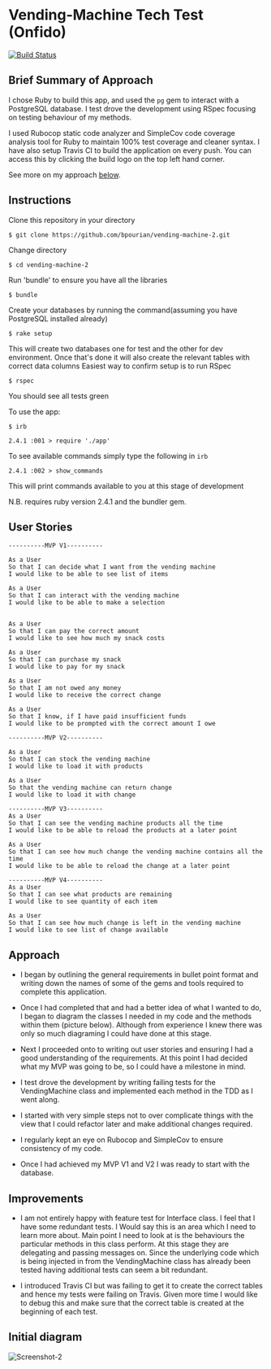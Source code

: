 Vending-Machine Tech Test (Onfido)
==================
[![Build Status](https://travis-ci.org/bpourian/vendingmachine-TDD.svg?branch=master)](https://travis-ci.org/bpourian/vendingmachine-TDD)

Brief Summary of Approach
-------
I chose Ruby to build this app, and used the `pg` gem to interact with a PostgreSQL database. I test drove the development using RSpec focusing on testing behaviour of my methods.

I used Rubocop static code analyzer and SimpleCov code coverage analysis tool for Ruby to maintain 100% test coverage and cleaner syntax. I have also setup Travis CI to build the application on every push. You can access this by clicking the build logo on the top left hand corner.

See more on my approach <a href='#Approach'>below</a>.

Instructions
-------

Clone this repository in your directory
```
$ git clone https://github.com/bpourian/vending-machine-2.git
```
Change directory
```
$ cd vending-machine-2
```
Run 'bundle' to ensure you have all the libraries
```
$ bundle
```
Create your databases by running the command(assuming you have PostgreSQL installed already)
```
$ rake setup
```
This will create two databases one for test and the other for dev environment. Once that's done it will also create
the relevant tables with correct data columns
Easiest way to confirm setup is to run RSpec
```
$ rspec
```
You should see all tests green

To use the app:
```
$ irb

2.4.1 :001 > require './app'

```
To see available commands simply type the following in `irb`
```
2.4.1 :002 > show_commands
```
This will print commands available to you at this stage of development

N.B. requires ruby version 2.4.1 and the bundler gem.

User Stories
---------
```
----------MVP V1----------

As a User
So that I can decide what I want from the vending machine
I would like to be able to see list of items

As a User
So that I can interact with the vending machine
I would like to be able to make a selection


As a User
So that I can pay the correct amount
I would like to see how much my snack costs

As a User
So that I can purchase my snack
I would like to pay for my snack

As a User
So that I am not owed any money
I would like to receive the correct change

As a User
So that I know, if I have paid insufficient funds
I would like to be prompted with the correct amount I owe
```

```
----------MVP V2----------

As a User
So that I can stock the vending machine
I would like to load it with products

As a User
So that the vending machine can return change
I would like to load it with change
```
```
----------MVP V3----------
As a User
So that I can see the vending machine products all the time
I would like to be able to reload the products at a later point

As a User
So that I can see how much change the vending machine contains all the time
I would like to be able to reload the change at a later point
```

```
----------MVP V4----------
As a User
So that I can see what products are remaining
I would like to see quantity of each item

As a User
So that I can see how much change is left in the vending machine
I would like to see list of change available
```

Approach
---------
* I began by outlining the general requirements  in bullet point format and writing down the names of some of the gems and tools required to complete this application.

* Once I had completed that and had a better idea of what I wanted to do, I began to diagram the classes I needed in my code and the methods within them (picture below). Although from experience I knew there was only so much diagraming I could have done at this stage.

* Next I proceeded onto to writing out user stories and ensuring I had a good understanding of the requirements. At this point I had decided what my MVP was going to be, so I could have a milestone in mind.

* I test drove the development by writing failing tests for the VendingMachine class and implemented each method in the TDD as I went along.

* I started with very simple steps not to over complicate things with the view that I could refactor later and make additional changes required.

* I regularly kept an eye on Rubocop and SimpleCov to ensure consistency of my code.

* Once I had achieved my MVP V1 and V2 I was ready to start with the database.


Improvements
------
* I am not entirely happy with feature test for Interface class. I feel that I have some redundant tests. I Would say this is an area which I need to learn more about. Main point I need to look at is the behaviours the particular methods in this class perform. At this stage they are delegating and passing messages on. Since the underlying code which is being injected in from the VendingMachine class has already been tested having additional tests can seem a bit redundant.

* I introduced Travis CI but was failing to get it to create the correct tables and hence my tests were failing on Travis. Given more time I would like to debug this and make sure that the correct table is created at the beginning of each test.

Initial diagram
----------

![Screenshot-2](img/diagram.png)
